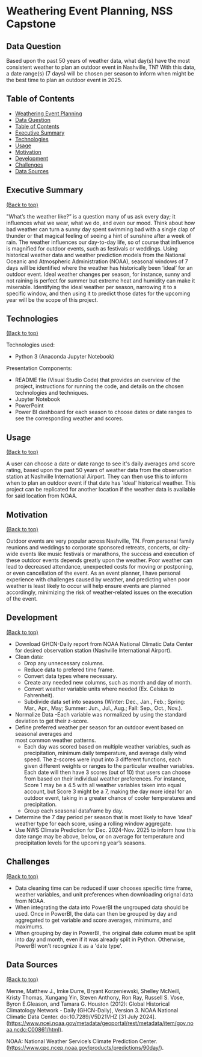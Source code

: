 # Weathering Event Planning, NSS Capstone 

## Data Question

Based upon the past 50 years of weather data, what day(s) have the most consistent weather to plan an outdoor event in Nashville, TN? With this data, a date range(s) (7 days) will be chosen per season to inform when might be the best time to plan an outdoor event in 2025.

## Table of Contents

- [Weathering Event Planning](#project-title)
- [Data Question](#data-question)
- [Table of Contents](#table-of-contents)
- [Executive Summary](#executive-summary)
- [Technologies](#technologies)
- [Usage](#usage)
- [Motivation](#motivation)
- [Development](#development)
- [Challenges](#challenges)
- [Data Sources](#sources)

## Executive Summary
[(Back to top)](#table-of-contents)

"What’s the weather like?” is a question many of us ask every day; it influences what we wear, what we do, and even our mood. Think about how bad weather can turn a sunny day spent swimming bad with a single clap of thunder or that magical feeling of seeing a hint of sunshine after a week of rain. The weather influences our day-to-day life, so of course that influence is magnified for outdoor events, such as festivals or weddings. Using historical weather data and weather prediction models from the National Oceanic and Atmospheric Administration (NOAA), seasonal windows of 7 days will be identified where the weather has historically been ‘ideal’ for an outdoor event. Ideal weather changes per season, for instance, sunny and not raining is perfect for summer but extreme heat and humidity can make it miserable. Identifying the ideal weather per season, narrowing it to a specific window, and then using it to predict those dates for the upcoming year will be the scope of this project.

## Technologies
[(Back to top)](#table-of-contents)

Technologies used:
- Python 3 (Anaconda Jupyter Notebook)

Presentation Components:
- README file (Visual Studio Code) that provides an overview of the project, instructions for 
    running the code, and details on the chosen technologies and techniques.
- Jupyter Notebook
- PowerPoint
- Power BI dashboard for each season to choose dates or date ranges to see the corresponding 
    weather and scores.

## Usage
[(Back to top)](#table-of-contents)

A user can choose a date or date range to see it's daily averages amd score rating, based upon the past 50 years of weather data from the observation station at Nashville International Airport. They can then use this to inform when to plan an outdoor event if that date has 'ideal' historical weather. This project can be replicated for another location if the weather data is available for said location from NOAA.   

## Motivation
[(Back to top)](#table-of-contents)

Outdoor events are very popular across Nashville, TN. From personal family reunions and weddings to corporate sponsored retreats, concerts, or city-wide events like music festivals or marathons, the success and execution of these outdoor events depends greatly upon the weather. Poor weather can lead to decreased attendance, unexpected costs for moving or postponing, or even cancellation of the event. As an event planner, I have personal experience with challenges caused by weather, and predicting when poor weather is least likely to occur will help ensure events are planned accordingly, minimizing the risk of weather-related issues on the execution of the event.

## Development
[(Back to top)](#table-of-contents)

- Download GHCN-Daily report from NOAA National Climatic Data Center for desired observation 
    station (Nashville International Airport).
- Clean data: 
    - Drop any unnecessary columns.
    - Reduce data to prefered time frame.
    - Convert data types where necessary.
    - Create any needed new columns, such as month and day of month.
    - Convert weather variable units where needed (Ex. Celsius to Fahrenheit).
    - Subdivide data set into seasons (Winter: Dec., Jan., Feb.; Spring: Mar., Apr., May; 
        Summer: Jun., Jul., Aug.; Fall: Sep., Oct., Nov.).
- Normalize Data 
    -Each variable was normalized by using the standard deviation to get their z-score.
- Define preferred weather per season for an outdoor event based on seasonal averages and    
    most common weather patterns.
    - Each day was scored based on multiple weather variables, such as precipitation, minimum 
        daily temperature, and average daily wind speed. The z-scores were input into 3 different functions, each given different weights or ranges to the particular weather variables. Each date will then have 3 scores (out of 10) that users can choose from based on their individual weather preferences. For instance, Score 1 may be a 4.5 with all weather variables taken into equal account, but Score 3 might be a 7, making the day more ideal for an outdoor event, taking in a greater chance of cooler temperatures and precipitation.
    - Group each seasonal dataframe by day.
- Determine the 7 day period per season that is most likely to have 'ideal' weather type for 
    each score, using a rolling window aggregate. 
- Use NWS Climate Prediction for Dec. 2024-Nov. 2025 to inform how this date range may be 
    above, below, or on average for temperature and precipitation levels for the upcoming year’s seasons.
 

## Challenges
[(Back to top)](#table-of-contents)

- Data cleaning time can be reduced if user chooses specific time frame, weather variables, 
    and unit preferences when downloading orignal data from NOAA.
- When integrating the data into PowerBI the ungrouped data should be used. Once in PowerBI, 
    the data can then be grouped by day and aggregated to get variable and score averages, minimums, and maximums.
- When grouping by day in PowerBI, the original date column must be split into day and month, 
    even if it was already split in Python. Otherwise, PowerBI won't recognize it as a 'date type'. 

## Data Sources
[(Back to top)](#table-of-contents)

Menne, Matthew J., Imke Durre, Bryant Korzeniewski, Shelley McNeill, Kristy Thomas, Xungang Yin, Steven Anthony, Ron Ray, Russell S. Vose, Byron E.Gleason, and Tamara G. Houston (2012): Global Historical Climatology Network - Daily (GHCN-Daily), Version 3. NOAA National Climatic Data Center. doi:10.7289/V5D21VHZ [31 July 2024]. (https://www.ncei.noaa.gov/metadata/geoportal/rest/metadata/item/gov.noaa.ncdc:C00861/html).

NOAA: National Weather Service’s Climate Prediction Center. (https://www.cpc.ncep.noaa.gov/products/predictions/90day/).




 
